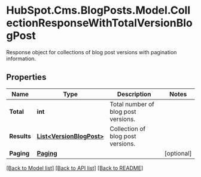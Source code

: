 # HubSpot.Cms.BlogPosts.Model.CollectionResponseWithTotalVersionBlogPost
Response object for collections of blog post versions with pagination information.

## Properties

Name | Type | Description | Notes
------------ | ------------- | ------------- | -------------
**Total** | **int** | Total number of blog post versions. | 
**Results** | [**List&lt;VersionBlogPost&gt;**](VersionBlogPost.md) | Collection of blog post versions. | 
**Paging** | [**Paging**](Paging.md) |  | [optional] 

[[Back to Model list]](../README.md#documentation-for-models) [[Back to API list]](../README.md#documentation-for-api-endpoints) [[Back to README]](../README.md)

